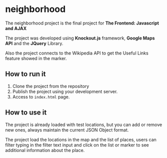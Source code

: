 # neighborhood

The neighborhood project is the final project for **The Frontend: Javascript and AJAX**

The project was developed using **Knockout.js** framework, **Google Maps API** and the **JQuery** Library.

Also the project connects to the Wikipedia API to get the Useful Links feature showed in the marker.

## How to run it

1. Clone the project from the repository
2. Publish the project using your development server.
3. Access to ```index.html``` page.

## How to use it

The project is already loaded with test locations, but you can add or remove new ones, always maintain the current JSON Object format.

The project load the locations in the map and the list of places, users can filter typing in the filter text input and click on the list or marker to see additional information about the place. 